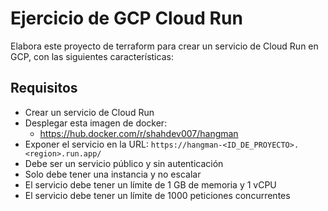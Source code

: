 # Ejercicio de GCP Cloud Run

Elabora este proyecto de terraform para crear un servicio de Cloud Run en GCP, con las siguientes características:

## Requisitos

- Crear un servicio de Cloud Run
- Desplegar esta imagen de docker:
  - https://hub.docker.com/r/shahdev007/hangman
- Exponer el servicio en la URL: `https://hangman-<ID_DE_PROYECTO>.<region>.run.app/`
- Debe ser un servicio público y sin autenticación
- Solo debe tener una instancia y no escalar
- El servicio debe tener un límite de 1 GB de memoria y 1 vCPU
- El servicio debe tener un límite de 1000 peticiones concurrentes
